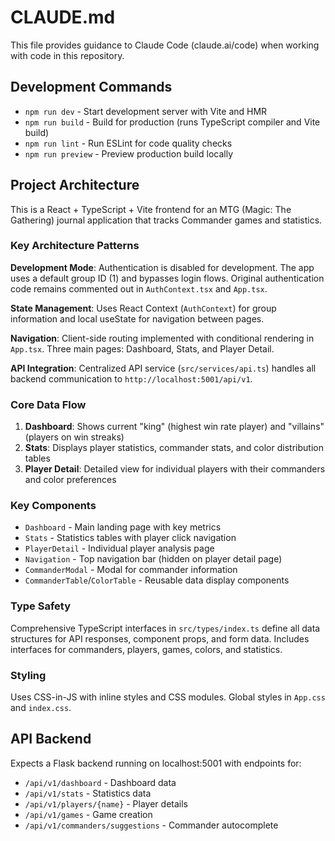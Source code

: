 # CLAUDE.md

This file provides guidance to Claude Code (claude.ai/code) when working with code in this repository.

## Development Commands

- `npm run dev` - Start development server with Vite and HMR
- `npm run build` - Build for production (runs TypeScript compiler and Vite build)
- `npm run lint` - Run ESLint for code quality checks
- `npm run preview` - Preview production build locally

## Project Architecture

This is a React + TypeScript + Vite frontend for an MTG (Magic: The Gathering) journal application that tracks Commander games and statistics.

### Key Architecture Patterns

**Development Mode**: Authentication is disabled for development. The app uses a default group ID (1) and bypasses login flows. Original authentication code remains commented out in `AuthContext.tsx` and `App.tsx`.

**State Management**: Uses React Context (`AuthContext`) for group information and local useState for navigation between pages.

**Navigation**: Client-side routing implemented with conditional rendering in `App.tsx`. Three main pages: Dashboard, Stats, and Player Detail.

**API Integration**: Centralized API service (`src/services/api.ts`) handles all backend communication to `http://localhost:5001/api/v1`.

### Core Data Flow

1. **Dashboard**: Shows current "king" (highest win rate player) and "villains" (players on win streaks)
2. **Stats**: Displays player statistics, commander stats, and color distribution tables
3. **Player Detail**: Detailed view for individual players with their commanders and color preferences

### Key Components

- `Dashboard` - Main landing page with key metrics
- `Stats` - Statistics tables with player click navigation
- `PlayerDetail` - Individual player analysis page
- `Navigation` - Top navigation bar (hidden on player detail page)
- `CommanderModal` - Modal for commander information
- `CommanderTable`/`ColorTable` - Reusable data display components

### Type Safety

Comprehensive TypeScript interfaces in `src/types/index.ts` define all data structures for API responses, component props, and form data. Includes interfaces for commanders, players, games, colors, and statistics.

### Styling

Uses CSS-in-JS with inline styles and CSS modules. Global styles in `App.css` and `index.css`.

## API Backend

Expects a Flask backend running on localhost:5001 with endpoints for:
- `/api/v1/dashboard` - Dashboard data
- `/api/v1/stats` - Statistics data  
- `/api/v1/players/{name}` - Player details
- `/api/v1/games` - Game creation
- `/api/v1/commanders/suggestions` - Commander autocomplete